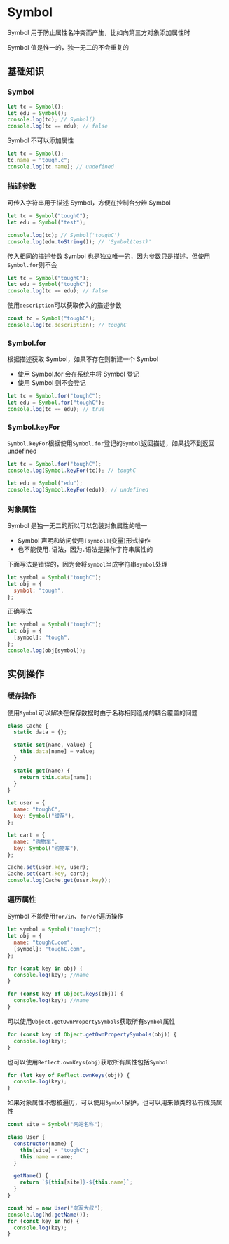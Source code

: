 # Symbol

Symbol 用于防止属性名冲突而产生，比如向第三方对象添加属性时

Symbol 值是惟一的，独一无二的不会重复的

## 基础知识

### Symbol

```javascript
let tc = Symbol();
let edu = Symbol();
console.log(tc); // Symbol()
console.log(tc == edu); // false
```

Symbol 不可以添加属性

```javascript
let tc = Symbol();
tc.name = "tough.c";
console.log(tc.name); // undefined
```

### 描述参数

可传入字符串用于描述 Symbol，方便在控制台分辨 Symbol

```javascript
let tc = Symbol("toughC");
let edu = Symbol("test");

console.log(tc); // Symbol('toughC')
console.log(edu.toString()); // 'Symbol(test)'
```

传入相同的描述参数 Symbol 也是独立唯一的，因为参数只是描述。但使用<code>Symbol.for</code>则不会

```javascript
let tc = Symbol("toughC");
let edu = Symbol("toughC");
console.log(tc == edu); // false
```

使用<code>description</code>可以获取传入的描述参数

```javascript
const tc = Symbol("toughC");
console.log(tc.description); // toughC
```

### Symbol.for

根据描述获取 Symbol，如果不存在则新建一个 Symbol

- 使用 Symbol.for 会在系统中将 Symbol 登记
- 使用 Symbol 则不会登记

```javascript
let tc = Symbol.for("toughC");
let edu = Symbol.for("toughC");
console.log(tc == edu); // true
```

### Symbol.keyFor

<code>Symbol.keyFor</code>根据使用<code>Symbol.for</code>登记的<code>Symbol</code>返回描述，如果找不到返回 undefined

```javascript
let tc = Symbol.for("toughC");
console.log(Symbol.keyFor(tc)); // toughC

let edu = Symbol("edu");
console.log(Symbol.keyFor(edu)); // undefined
```

### 对象属性

Symbol 是独一无二的所以可以包装对象属性的唯一

- Symbol 声明和访问使用<code>[symbol]</code>(变量)形式操作
- 也不能使用<code>.</code>语法，因为<code>.</code>语法是操作字符串属性的

下面写法是错误的，因为会将<code>symbol</code>当成字符串<code>symbol</code>处理

```javascript
let symbol = Symbol("toughC");
let obj = {
  symbol: "tough",
};
```

正确写法

```javascript
let symbol = Symbol("toughC");
let obj = {
  [symbol]: "tough",
};
console.log(obj[symbol]);
```

## 实例操作

### 缓存操作

使用<code>Symbol</code>可以解决在保存数据时由于名称相同造成的耦合覆盖的问题

```javascript
class Cache {
  static data = {};

  static set(name, value) {
    this.data[name] = value;
  }

  static get(name) {
    return this.data[name];
  }
}

let user = {
  name: "toughC",
  key: Symbol("缓存"),
};

let cart = {
  name: "购物车",
  key: Symbol("购物车"),
};

Cache.set(user.key, user);
Cache.set(cart.key, cart);
console.log(Cache.get(user.key));
```

### 遍历属性

Symbol 不能使用<code>for/in</code>、<code>for/of</code>遍历操作

```javascript
let symbol = Symbol("toughC");
let obj = {
  name: "toughC.com",
  [symbol]: "toughC.com",
};

for (const key in obj) {
  console.log(key); //name
}

for (const key of Object.keys(obj)) {
  console.log(key); //name
}
```

可以使用<code>Object.getOwnPropertySymbols</code>获取所有<code>Symbol</code>属性

```javascript
for (const key of Object.getOwnPropertySymbols(obj)) {
  console.log(key);
}
```

也可以使用<code>Reflect.ownKeys(obj)</code>获取所有属性包括<code>Symbol</code>

```javascript
for (let key of Reflect.ownKeys(obj)) {
  console.log(key);
}
```

如果对象属性不想被遍历，可以使用<code>Symbol</code>保护，也可以用来做类的私有成员属性

```javascript
const site = Symbol("网站名称");

class User {
  constructor(name) {
    this[site] = "toughC";
    this.name = name;
  }

  getName() {
    return `${this[site]}-${this.name}`;
  }
}

const hd = new User("向军大叔");
console.log(hd.getName());
for (const key in hd) {
  console.log(key);
}
```
